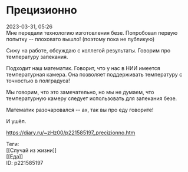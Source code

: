 Прецизионно
============

   
 2023-03-31, 05:26   
   Мне передали технологию изготовления безе. Попробовал первую попытку -- плоховато вышло! (поэтому пока не публикую)   
   
 Сижу на работе, обсуждаю с коллегой результаты. Говорим про температуру запекания.   
   
 Подходит наш математик. Говорит, что у нас в НИИ имеется температурная камера. Она позволяет поддерживать температуру с точностью в полградуса!   
   
 Мы говорим, что это замечательно, но мы не думаем, что температурную камеру следует использовать для запекания безе.   
   
 Математик разочаровался -- ах, так вы про еду говорите!   
   
 И ушёл.   
     
 <https://diary.ru/~zHz00/p221585197_precizionno.htm>   
   
 Теги:   
 [[Случай из жизни]]   
 [[Еда]]   
 ID: p221585197